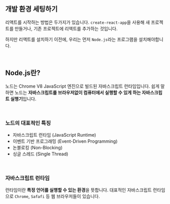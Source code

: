 ## 개발 환경 세팅하기

리액트를 시작하는 방법은 두가지가 있습니다. `create-react-app`을 사용해 새 프로젝트를 만들거나, 기존 프로젝트에 리액트를 추가하는 것입니다.

하지만 리액트를 설치하기 이전에, 우리는 먼저 `Node.js`라는 프로그램을 설치해야합니다.

 &nbsp;

## Node.js란?

노드는 Chrome V8 JavaScript 엔진으로 빌드된 자바스크립트 런타임입니다. 쉽게 말하면 노드는 **자바스크립트를 브라우저없이 컴퓨터에서 실행할 수 있게 하는 자바스크립트 실행기**입니다.

 &nbsp;

### 노드의 대표적인 특징

- 자바스크립트 런타임 (JavaScript Runtime)
- 이벤트 기반 프로그래밍 (Event-Driven Programming)
- 논블로킹 (Non-Blocking)
- 싱글 스레드 (Single Thread)

 &nbsp;

### 자바스크립트 런타임

런타임이란 **특정 언어를 실행할 수 있는 환경**을 뜻합니다. 대표적인 자바스크립트 런타임으로 `Chrome`, `Safafi` 등 웹 브라우저들이 있습니다.

&nbsp;